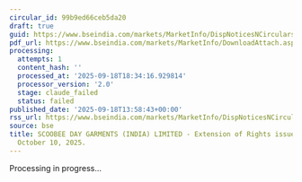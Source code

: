 ```yaml
---
circular_id: 99b9ed66ceb5da20
draft: true
guid: https://www.bseindia.com/markets/MarketInfo/DispNoticesNCirculars.aspx?Noticeid={147A7950-5385-493A-8DB4-2C97A150A17D}&noticeno=20250918-50&dt=09/18/2025&icount=50&totcount=63&flag=0
pdf_url: https://www.bseindia.com/markets/MarketInfo/DownloadAttach.aspx?id=20250918-50&attachedId=2eed7c7b-414a-4c63-9a69-9eeb6de1b07c
processing:
  attempts: 1
  content_hash: ''
  processed_at: '2025-09-18T18:34:16.929814'
  processor_version: '2.0'
  stage: claude_failed
  status: failed
published_date: '2025-09-18T13:58:43+00:00'
rss_url: https://www.bseindia.com/markets/MarketInfo/DispNoticesNCirculars.aspx?Noticeid={147A7950-5385-493A-8DB4-2C97A150A17D}&noticeno=20250918-50&dt=09/18/2025&icount=50&totcount=63&flag=0
source: bse
title: SCOOBEE DAY GARMENTS (INDIA) LIMITED - Extension of Rights issue up to Friday,
  October 10, 2025.
---
```


Processing in progress...